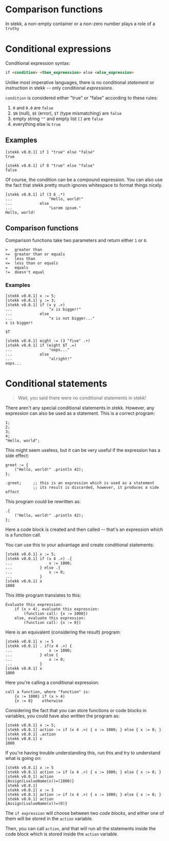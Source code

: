 # Comparison functions

In stekk, a non-empty container or a non-zero number plays a role of a `truthy` 

# Conditional expressions

Conditional expression syntax:

```html
if <condition> <then_expreession> else <else_expression>
```

Unlike most imperative languages, there is no conditional *statement* or
*instruction* in stekk -- only conditional *expressions*.

`condition` is considered either "true" or "false" according to these rules:
1. `0` and `0.0` are `false`
2. `$N` (null), `$E` (error), `$T` (type mismatching) are `false`
3. empty string `""` and empty list `[]` are `false`
4. everything else is `true`

## Examples

```
[stekk v0.0.1] if 1 "true" else "false"
true
```

```
[stekk v0.0.1] if 0 "true" else "false"
false
```

Of course, the condition can be a compound expression. You can also use the
fact that stekk pretty much ignores whitespace to format things nicely.

```
[stekk v0.0.1] if (3 6 .*)
...                "Hello, world!" 
...            else
...                "Lorem ipsum."
Hello, world!
```

## Comparison functions

Comparison functions take two parameters and return either `1` or `0`.

```
>   greater than
>=  greater than or equals
<   less than
<=  less than or equals
=   equals
!=  doesn't equal
```

### Examples

```
[stekk v0.0.1] x := 5;
[stekk v0.0.1] y := 3;
[stekk v0.0.1] if (x y .>)
...                "x is bigger!"
...            else
...                "x is not bigger..."
x is bigger!
```


`$T` 
```
[stekk v0.0.1] eight := (3 "five" .+)
[stekk v0.0.1] if (eight $T .=)
...                "oops..."
...            else
...                "alright!"
oops...
```

# Conditional statements

> Wait, you said there were no conditional statements in stekk!

There aren't any special conditional statements in stekk. However, any 
expression can also be used as a statement. This is a correct program:

```
1;
2;
3;
4;
"Hello, world";

```

This might seem useless, but it can be very useful if the expression has a side
effect:

```
greet := {
    ("Hello, world!" .println 42);
};

.greet;     ;; this is an expression which is used as a statement
            ;; its result is discarded, however, it produces a side effect
```

This program could be rewritten as:

```
.{
    ("Hello, world!" .println 42);
};
```
Here a code block is created and then called -- that's an expression which is a
function call.

You can use this to your advantage and create conditional statements:

```
[stekk v0.0.1] x := 5;
[stekk v0.0.1] if (x 4 .>) .{
...                x := 1000;
...            } else .{
...                x := 0;
...            }
[stekk v0.0.1] x
1000
```

This little program translates to this:
```
Evaluate this expression:
    if (x > 4), evaluate this expression:
        (function call: {x := 1000})
    else, evaluate this expression:
        (function call: {x := 0})
```

Here is an equivalent (considering the result) program:

```
[stekk v0.0.1] x := 5
[stekk v0.0.1] . if(x 4 .>) {
...                x := 1000;
...            } else {
...                x := 0;
...            }
[stekk v0.0.1] x
1000
```
Here you're calling a conditional expression:

```
call a function, where "function" is:
    {x := 1000} if (x > 4)
    {x := 0}    otherwise
```

Considering the fact that you can store functions or code blocks in variables,
you could have also written the program as:
```
[stekk v0.0.1] x := 5;
[stekk v0.0.1] action := if (x 4 .>) { x := 1000; } else { x := 0; }
[stekk v0.0.1] .action
[stekk v0.0.1] x
1000
```
If you're having trouble understanding this, run this and try to understand what
is going on:

```
[stekk v0.0.1] x := 5
[stekk v0.0.1] action := if (x 4 .>) { x := 1000; } else { x := 0; }
[stekk v0.0.1] action
{Assign(LvalueName(x))=(1000)}
[stekk v0.0.1] 
[stekk v0.0.1] x := 3
[stekk v0.0.1] action := if (x 4 .>) { x := 1000; } else { x := 0; }
[stekk v0.0.1] action                                               
{Assign(LvalueName(x))=(0)}
```

The `if expression` will choose between two *code blocks*, and either one of
them will be stored in the `action` variable.

Then, you can call `action`, and that will run all the statements inside the
code block which is stored inside the `action` variable.
